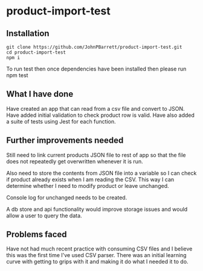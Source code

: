 # product-import-test

## Installation

    git clone https://github.com/JohnPBarrett/product-import-test.git
    cd product-import-test
    npm i
    
To run test then once dependencies have been installed then please run npm test


    
## What I have done
  
Have created an app that can read from a csv file and convert to JSON. Have added initial validation to check product row is valid. Have also added a suite of tests using Jest for each function.

## Further improvements needed

Still need to link current products JSON file to rest of app so that the file does not repeatedly get overwritten whenever it is run. 

Also need to store the contents from JSON file into a variable so I can check if product already exists when I am reading the CSV. This way I can determine whether I need to modify product or leave unchanged. 

Console log for unchanged needs to be created. 

A db store and api functionality would improve storage issues and would allow a user to query the data.

## Problems faced

Have not had much recent practice with consuming CSV files and I believe this was the first time I've used CSV parser. There was an initial learning curve with getting to grips with it and making it do what I needed it to do. 


